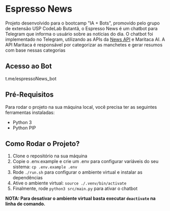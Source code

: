 # Espresso News

Projeto desenvolvido para o bootcamp "IA + Bots", promovido pelo grupo de extensão USP CodeLab Butantã, o Espresso News é um chatbot para Telegram que informa o usuário sobre as notícias do dia. O chatbot foi implementado no Telegram, utilizando as APIs da [News API](https://www.newsapi.ai/) e Maritaca AI. A API Maritaca é responsável por categorizar as manchetes e gerar resumos com base nessas categorias

## Acesso ao Bot

t.me/espressoNews_bot

## Pré-Requisitos
Para rodar o projeto na sua máquina local, você precisa ter as seguintes ferramentas instaladas:
* Python 3
* Python PIP

## Como Rodar o Projeto?
1. Clone o repositório na sua máquina
2. Copie o .env.example e crie um .env para configurar variáveis do seu sistema: `cp .env.example .env`
3. Rode `./run.sh` para configurar o ambiente virtual e instalar as dependências
4. Ative o ambiente virtual: `source ./.venv/bin/activate`
5. Finalmente, rode `python3 src/main.py` para ativar o chatbot

**NOTA: Para desativar o ambiente virtual basta executar `deactivate` na linha de comando.**
